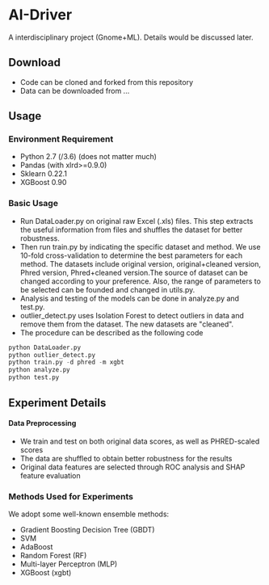 # AI-Driver
A interdisciplinary project (Gnome+ML). Details would be discussed later. 

## Download
* Code can be cloned and forked from this repository
* Data can be downloaded from ...

## Usage
### Environment Requirement
* Python 2.7 (/3.6) (does not matter much)
* Pandas (with xlrd>=0.9.0)
* Sklearn 0.22.1
* XGBoost 0.90

### Basic Usage
* Run DataLoader.py on original raw Excel (.xls) files. This step extracts the useful information from files and shuffles the dataset for better robustness.
* Then run train.py by indicating the specific dataset and method. We use 10-fold cross-validation to determine the best parameters for each method. The datasets include original version, original+cleaned version, Phred version, Phred+cleaned version.The source of dataset can be changed according to your preference. Also, the range of parameters to be selected can be founded and changed in utils.py.  
* Analysis and testing of the models can be done in analyze.py and test.py.
* outlier_detect.py uses Isolation Forest to detect outliers in data and remove them from the dataset. The new datasets are "cleaned".
* The procedure can be described as the following code 
```python
python DataLoader.py
python outlier_detect.py
python train.py -d phred -m xgbt
python analyze.py
python test.py
```

## Experiment Details 

#### Data Preprocessing
* We train and test on both original data scores, as well as PHRED-scaled scores
* The data are shuffled to obtain better robustness for the results
* Original data features are selected through ROC analysis and SHAP feature evaluation 

### Methods Used for Experiments
We adopt some well-known ensemble methods:
* Gradient Boosting Decision Tree (GBDT)
* SVM 
* AdaBoost 
* Random Forest (RF)
* Multi-layer Perceptron (MLP)
* XGBoost (xgbt)

